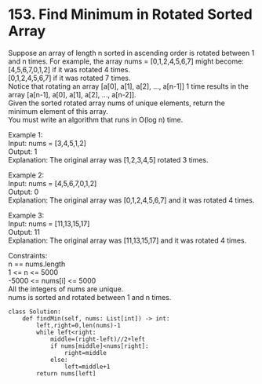 # 153. Find Minimum in Rotated Sorted Array
Suppose an array of length n sorted in ascending order is rotated between 1 and n times. For example, the array nums = [0,1,2,4,5,6,7] might become:  
[4,5,6,7,0,1,2] if it was rotated 4 times.  
[0,1,2,4,5,6,7] if it was rotated 7 times.  
Notice that rotating an array [a[0], a[1], a[2], ..., a[n-1]] 1 time results in the array [a[n-1], a[0], a[1], a[2], ..., a[n-2]].  
Given the sorted rotated array nums of unique elements, return the minimum element of this array.  
You must write an algorithm that runs in O(log n) time.  

Example 1:  
Input: nums = [3,4,5,1,2]  
Output: 1  
Explanation: The original array was [1,2,3,4,5] rotated 3 times.  

Example 2:  
Input: nums = [4,5,6,7,0,1,2]  
Output: 0  
Explanation: The original array was [0,1,2,4,5,6,7] and it was rotated 4 times.  

Example 3:  
Input: nums = [11,13,15,17]  
Output: 11  
Explanation: The original array was [11,13,15,17] and it was rotated 4 times.   
 

Constraints:  
n == nums.length  
1 <= n <= 5000  
-5000 <= nums[i] <= 5000  
All the integers of nums are unique.  
nums is sorted and rotated between 1 and n times.  

``` python3
class Solution:
    def findMin(self, nums: List[int]) -> int:
        left,right=0,len(nums)-1
        while left<right:
            middle=(right-left)//2+left
            if nums[middle]<nums[right]:
                right=middle
            else:
                left=middle+1
        return nums[left]
```
